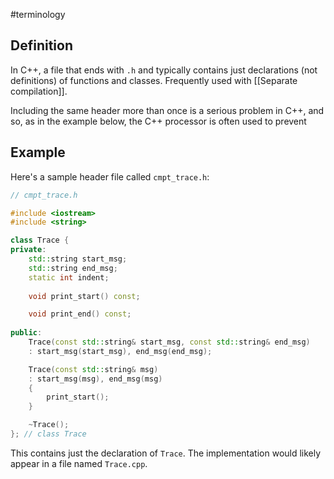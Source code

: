 #terminology

## Definition
In C++, a file that ends with `.h` and typically contains just declarations (not definitions) of functions and classes. Frequently used with [[Separate compilation]].

Including the same header more than once is a serious problem in C++, and so, as in the example below, the C++ processor is often used to prevent 

## Example
Here's a sample header file called `cmpt_trace.h`:

```cpp
// cmpt_trace.h

#include <iostream>
#include <string>

class Trace {
private:
    std::string start_msg;
    std::string end_msg;
    static int indent;  
	
    void print_start() const;

    void print_end() const;
	
public:
    Trace(const std::string& start_msg, const std::string& end_msg) 
    : start_msg(start_msg), end_msg(end_msg);

    Trace(const std::string& msg) 
    : start_msg(msg), end_msg(msg)
    {
        print_start();
    }

    ~Trace();
}; // class Trace

```
This contains just the declaration of `Trace`. The implementation would likely appear in a file named `Trace.cpp`.